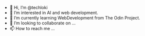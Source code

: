 - 👋 Hi, I’m @techloki
- 👀 I’m interested in AI and web development.
- 🌱 I’m currently learning WebDevelopment from The Odin Project.
- 💞️ I’m looking to collaborate on ...
- 📫 How to reach me ...

<!---
techloki/techloki is a ✨ special ✨ repository because its `README.md` (this file) appears on your GitHub profile.
You can click the Preview link to take a look at your changes.
--->

